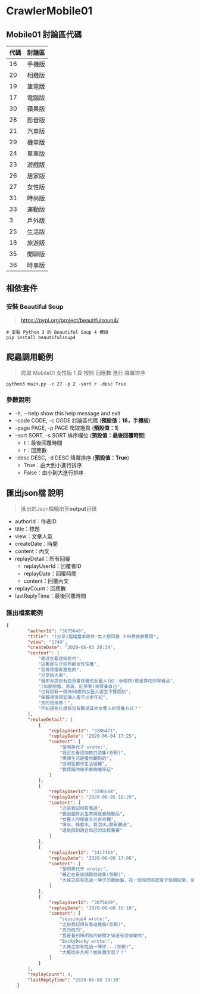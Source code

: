# CrawlerMobile01

## Mobile01 討論區代碼

| 代碼  | 討論區 |
| ---- | ------|
| 16   | 手機版 |
| 20   | 相機版 |
| 19   | 筆電版 |
| 17   | 電腦版 |
| 30   | 蘋果版 |
| 28   | 影音版 |
| 21   | 汽車版 |
| 29   | 機車版 |
| 24   | 單車版 |
| 23   | 遊戲版 |
| 26   | 居家版 |
| 27   | 女性版 |
| 31   | 時尚版 |
| 33   | 運動版 |
| 3    | 戶外版 |
| 25   | 生活版 |
| 18   | 旅遊版 |
| 35   | 閒聊版 |
| 36   | 時事版 |


## 相依套件

### 安裝 Beautiful Soup

> https://pypi.org/project/beautifulsoup4/
```python=
# 安裝 Python 3 的 Beautiful Soup 4 模組
pip install beautifulsoup4
```

## 爬蟲調用範例
> 爬取 Mobile01 女性版 1 頁 按照 回應數 進行 降冪排序

```python=
python3 main.py -c 27 -p 2 -sort r -desc True
```


### 參數說明
*   -h, --help  show this help message and exit
*   -code CODE, -c CODE  討論區代碼 (**預設值：16，手機板**)
*   -page PAGE, -p PAGE  爬取幾頁 (**預設值：1**)
*   -sort SORT, -s SORT  排序欄位 (**預設值：最後回覆時間**)
    * t：最後回覆時間
    * r：回應數 
*   -desc DESC, -d DESC  降冪排序 (**預設值：True**)
    * True：由大到小進行排序
    * False：由小到大進行排序

## 匯出json檔 說明

> 匯出的Json檔輸出至**output**目錄

- authorId：作者ID
- title：標題
- view：文章人氣
- createDate：時間
- content：內文
- replayDetail：所有回覆
    - replayUserId：回覆者ID
    - replayDate：回覆時間
    - content：回覆內文
- replayCount：回應數
- lastReplyTime：最後回覆時間

### 匯出檔案範例

```json
{
        "authorId": "3075649",
        "title": "(分享)姐姐當家節目-女人想回春 不用靠做夢實現",
        "view": "1749",
        "createDate": "2020-06-03 20:34",
        "content": [
            "最近在看這個節目",
            "這集是在介紹熟齡女性保養",
            "我覺得蠻有重點的",
            "分享給大家",
            "裡面有提到有些很會保養的女藝人(如：余皓然)都是靠吃的保養品",
            "(如鹿胎盤、燕窩、紅蔘等)來保養自己",
            "也有說有一個快50歲的女藝人還生下雙胞胎",
            "保養得很得宜讓人看不出來年紀",
            "真的很羨慕！",
            "不知道各位還有沒有聽過其他女藝人的保養方式？"
        ],
        "replayDetail": [
            {
                "replayUserId": "3286471",
                "replayDate": "2020-06-04 17:25",
                "content": [
                    "瑩明美代子 wrote:",
                    "最近在看這個節目這集(恕刪)",
                    "規律生活是蠻常聽到的",
                    "但現在都市生活很難",
                    "我認識的幾乎都晚睡早起"
                ]
            },
            {
                "replayUserId": "3286544",
                "replayDate": "2020-06-05 18:29",
                "content": [
                    "之前我記得有看過",
                    "鹿胎盤對女生來說是養顏聖品",
                    "女藝人的保養方式百百種",
                    "喝水、蜂蜜水、氣泡水…都有聽過",
                    "還是找到適合自己的比較重要"
                ]
            },
            {
                "replayUserId": "3417464",
                "replayDate": "2020-06-08 17:08",
                "content": [
                    "瑩明美代子 wrote:",
                    "最近在看這個節目這集(恕刪)",
                    "大姊之前有吃過一陣子的鹿胎盤，花一段時間有把身子給調回來，感覺對女生來說還蠻不錯的，身邊沒有實例的話，我還真的不相信保健食品…"
                ]
            },
            {
                "replayUserId": "3075649",
                "replayDate": "2020-06-08 19:10",
                "content": [
                    "sessinge4 wrote:",
                    "之前我記得有看過鹿胎(恕刪)",
                    "真的假的",
                    "我是看到陳明真的新聞才知道有這個東西",
                    "BeckyBecky wrote:",
                    "大姊之前有吃過一陣子...(恕刪)",
                    "大概吃多久啊？她身體怎麼了？"
                ]
            }
        ],
        "replayCount": 4,
        "lastReplyTime": "2020-06-08 19:10"
    }
```